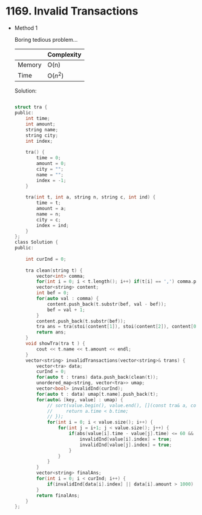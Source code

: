 # 1169. Invalid Transactions
- Method 1

    Boring tedious problem...

    | |   Complexity  |
    | ----------- | ----------- | 
    |  Memory     | O(n) | 
    |      Time       |  O($n^2$) | 


    Solution:

    ``` h

    struct tra {
    public:
        int time;
        int amount;
        string name;
        string city; 
        int index;
        
        tra() {
            time = 0;
            amount = 0;
            city = "";
            name = "";
            index = -1;
        }
        
        tra(int t, int a, string n, string c, int ind) {
            time = t;
            amount = a;
            name = n;
            city = c;
            index = ind;
        }
    };
    class Solution {
    public:
        
        int curInd = 0;
        
        tra clean(string t) {
            vector<int> comma;
            for(int i = 0; i < t.length(); i++) if(t[i] == ',') comma.push_back(i);
            vector<string> content;
            int bef = 0;
            for(auto val : comma) {
                content.push_back(t.substr(bef, val - bef));
                bef = val + 1;
            }
            content.push_back(t.substr(bef));
            tra ans = tra(stoi(content[1]), stoi(content[2]), content[0], content[3], curInd++);
            return ans;
        }
        void showTra(tra t ) {
            cout << t.name << t.amount << endl;
        }
        vector<string> invalidTransactions(vector<string>& trans) {
            vector<tra> data; 
            curInd = 0;
            for(auto t : trans) data.push_back(clean(t));
            unordered_map<string, vector<tra>> umap;
            vector<bool> invalidInd(curInd);
            for(auto t : data) umap[t.name].push_back(t);
            for(auto& [key, value] : umap) {
                // sort(value.begin(), value.end(), [](const tra& a, const tra& b)->bool {
                //     return a.time < b.time;
                // });
                for(int i = 0; i < value.size(); i++) {
                    for(int j = i+1; j < value.size(); j++) {
                        if(abs(value[i].time - value[j].time) <= 60 && value[i].city != value[j].city) {
                            invalidInd[value[i].index] = true;
                            invalidInd[value[j].index] = true;
                        }
                    }
                }
            }
            vector<string> finalAns;
            for(int i = 0; i < curInd; i++) {
                if(invalidInd[data[i].index] || data[i].amount > 1000) finalAns.push_back(trans[i]);
            }
            return finalAns;
        }
    };

    ```

<!-- - Method 2

    This is another method.

    | |   Complexity  |
    | ----------- | ----------- | 
    |  Memory     | O(n) | 
    |      Time       |  O(n) | 


    Solution:

    ``` h



    ```

- Additional Knowledge:
       
    Here are some additional knowledge.



<br> -->